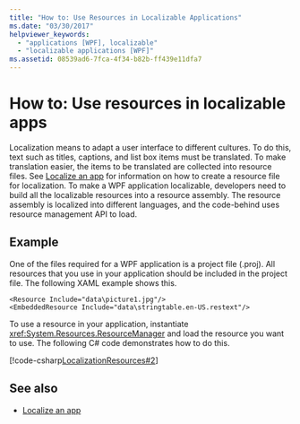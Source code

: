 ```yaml
---
title: "How to: Use Resources in Localizable Applications"
ms.date: "03/30/2017"
helpviewer_keywords: 
  - "applications [WPF], localizable"
  - "localizable applications [WPF]"
ms.assetid: 08539ad6-7fca-4f34-b82b-ff439e11dfa7
---
```

# How to: Use resources in localizable apps

Localization means to adapt a user interface to different cultures. To do this, text such as titles, captions, and list box items must be translated. To make translation easier, the items to be translated are collected into resource files. See [Localize an app](how-to-localize-an-application.md) for information on how to create a resource file for localization. To make a WPF application localizable, developers need to build all the localizable resources into a resource assembly. The resource assembly is localized into different languages, and the code-behind uses resource management API to load.

## Example

One of the files required for a WPF application is a project file (.proj). All resources that you use in your application should be included in the project file. The following XAML example shows this.

```xaml
<Resource Include="data\picture1.jpg"/>  
<EmbeddedResource Include="data\stringtable.en-US.restext"/>
```

To use a resource in your application, instantiate <xref:System.Resources.ResourceManager> and load the resource you want to use. The following C# code demonstrates how to do this.

[!code-csharp[LocalizationResources#2](~/samples/snippets/csharp/VS_Snippets_Wpf/LocalizationResources/CSharp/page1.xaml.cs#2)]

## See also

- [Localize an app](how-to-localize-an-application.md)
